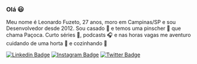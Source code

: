 ### Olá 😃

Meu nome é Leonardo Fuzeto, 27 anos, moro em Campinas/SP e sou Desenvolvedor desde 2012.
Sou casado 👫 e temos uma pinscher 🐾 que chama Paçoca.
Curto séries 🎥, podcasts 🎧 e nas horas vagas me aventuro cuidando de uma horta 🌱 e cozinhando :fried_egg:

[![Linkedin Badge](https://img.shields.io/badge/-LinkedIn-blue?style=flat-square&logo=Linkedin&logoColor=white&link=https://www.linkedin.com/in/leonardo-fuzeto-b4837b33/)](https://www.linkedin.com/in/leonardo-fuzeto-b4837b33/)
[![Instagram Badge](https://img.shields.io/badge/-Instagram-DD2A7B?style=flat-square&labelColor=DD2A7B&logo=instagram&logoColor=white&link=https://instagram.com/leofuzeto)](https://instagram.com/leofuzeto)
[![Twitter Badge](https://img.shields.io/badge/-Twitter-1ca0f1?style=flat-square&labelColor=1ca0f1&logo=twitter&logoColor=white&link=https://twitter.com/leofuzeto)](https://twitter.com/leofuzeto)

<!--
**fuzeto/aboutme** is a ✨ _special_ ✨ repository because its `README.md` (this file) appears on your GitHub profile.

Here are some ideas to get you started:

- 🔭 I’m currently working on ...
- 🌱 I’m currently learning ...
- 👯 I’m looking to collaborate on ...
- 🤔 I’m looking for help with ...
- 💬 Ask me about ...
- 📫 How to reach me: ...
- 😄 Pronouns: ...
- ⚡ Fun fact: ...
-->
